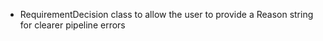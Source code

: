 - RequirementDecision class to allow the user to provide a Reason string for clearer pipeline errors